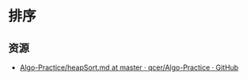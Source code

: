# 排序

## 资源

- [Algo-Practice/heapSort.md at master · qcer/Algo-Practice · GitHub](https://github.com/qcer/Algo-Practice/blob/master/Sort/heapSort.md)
